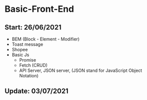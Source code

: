 # Basic-Front-End 

## Start: 26/06/2021

- BEM (Block - Element - Modifier)
- Toast message
- Shopee
- Basic Js 
  - Promise
  - Fetch (CRUD)
  - API Server,  JSON server, (JSON stand for JavaScript Object Notation)

## Update: 03/07/2021


